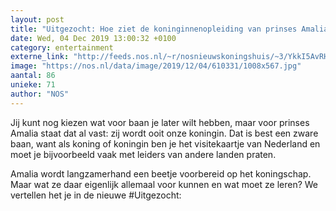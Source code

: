 ```yaml
---
layout: post
title: "Uitgezocht: Hoe ziet de koninginnenopleiding van prinses Amalia eruit?"
date: Wed, 04 Dec 2019 13:00:32 +0100
category: entertainment
externe_link: "http://feeds.nos.nl/~r/nosnieuwskoningshuis/~3/YkkI5AvRHFQ/2313245"
image: "https://nos.nl/data/image/2019/12/04/610331/1008x567.jpg"
aantal: 86
unieke: 71
author: "NOS"
---
```


<p>Jij kunt nog kiezen wat voor baan je later wilt hebben, maar voor prinses Amalia staat dat al vast: zij wordt ooit onze koningin. Dat is best een zware baan, want als koning of koningin ben je het visitekaartje van Nederland en moet je bijvoorbeeld vaak met leiders van andere landen praten.</p>
<p>Amalia wordt langzamerhand een beetje voorbereid op het koningschap. Maar wat ze daar eigenlijk allemaal voor kunnen en wat moet ze leren? We vertellen het je in de nieuwe #Uitgezocht:</p><img src="http://feeds.feedburner.com/~r/nosnieuwskoningshuis/~4/YkkI5AvRHFQ" height="1" width="1" alt=""/>
